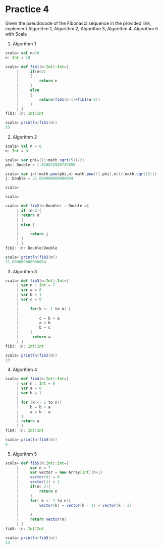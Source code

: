 # Practice 4
Given the pseudocode of the Fibonacci sequence in the provided link, implement Algorithm 1, Algorithm 2, Algorithm 3, Algorithm 4, Algorithm 5 with Scala
1. Algorithm 1
```scala
scala> val n=10 
n: Int = 10

scala> def fib1(n:Int):Int={
     |     if(n<2)
     |     {
     |         return n
     |     }
     |     else 
     |     {
     |         return(fib1(n-1)+fib1(n-2))
     |     }
     | }
fib1: (n: Int)Int

scala> println(fib1(n))
55
```
2. Algorithm 2
```scala
scala> val n = 8
n: Int = 8

scala> var phi=((1+math.sqrt(5))/2) 
phi: Double = 1.618033988749895

scala> var j=((math.pow(phi,n)-math.pow((1-phi),n))/(math.sqrt(5))) 
j: Double = 21.000000000000004

scala> 

scala> 

scala> def fib2(n:Double) : Double ={
     | if (n<2){
     | return n
     | }
     | else {
     | 
     |     return j
     | }
     | }
fib2: (n: Double)Double

scala> println(fib2(n))
21.000000000000004
```
3. Algorithm 3
```scala
scala> def fib3(n:Int):Int={
     | var n : Int = 7 
     | var a = 0 
     | var b = 1 
     | var c = 0 
     | 
     |     for(k <- 1 to n) {
     |         
     |         c = b + a 
     |         a = b 
     |         b = c   
     |     }
     |      return a  
     | }
fib3: (n: Int)Int

scala> println(fib3(n))
13
```
4. Algorithm 4
```scala
scala> def fib4(n:Int):Int={  
     | var n : Int = 6 
     | var a = 0 
     | var b = 1  
     | 
     | for (k <- 1 to n){
     |     b = b + a 
     |     a = b - a 
     | }
     | return a 
     | }
fib4: (n: Int)Int

scala> println(fib4(n))
8

```
5. Algorithm 5
```scala
scala> def fib5(n:Int):Int={
     |     var n = 7 
     |     var vector = new Array[Int](n+1) 
     |     vector(0) = 0 
     |     vector(1) = 1
     |     if(n< 2){ 
     |         return n 
     |     }
     |     for( k <- 2 to n){ 
     |         vector(k) = vector(k - 1) + vector(k - 2)  
     |         
     |     }
     |     return vector(n)
     | }
fib5: (n: Int)Int

scala> println(fib5(n))
13
```